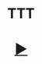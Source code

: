 <h1 align=center>TTT</h1>
<a href=https://shivashirsath.github.io/TTT>
  <h1 align=center>►</h1>
</a>
